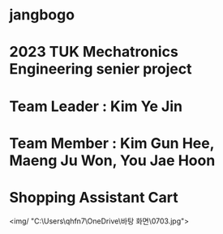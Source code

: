 # jangbogo
# 2023 TUK Mechatronics Engineering senier project
# Team Leader : Kim Ye Jin
# Team Member : Kim Gun Hee, Maeng Ju Won, You Jae Hoon

# Shopping Assistant Cart
<img/ "C:\Users\qhfn7\OneDrive\바탕 화면\0703.jpg">
